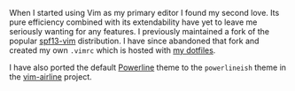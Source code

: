 When I started using Vim as my primary editor I found my second love. Its pure
efficiency combined with its extendability have yet to leave me seriously
wanting for any features. I previously maintained a fork of the popular [spf13-vim][spf13] distribution. I have since abandoned that fork and created my own `.vimrc` which is hosted with [my dotfiles][dotfiles].

I have also ported the default [Powerline][powerline] theme to the
`powerlineish` theme in the [vim-airline][airline] project.

[powerline]: https://github.com/lokaltog/powerline
[airline]: https://github.com/bling/vim-airline
[spf13]: /blog/spf13-vim.html
[dotfiles]: /portfolio/dotfiles.html
